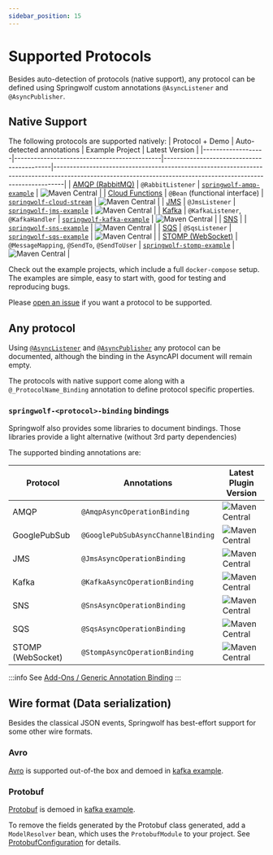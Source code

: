 ```yaml
---
sidebar_position: 15
---
```


# Supported Protocols

Besides auto-detection of protocols (native support),
any protocol can be defined using Springwolf custom annotations `@AsyncListener` and `@AsyncPublisher`.

## Native Support

The following protocols are supported natively:
| Protocol + Demo   | Auto-detected annotations                   | Example Project                           | Latest Version                                                                                                                                         |
|-------------------|---------------------------------------------|-------------------------------------------|---------------------------------------------------------------------------------------------------------------------------------------------------------------|
| [AMQP (RabbitMQ)](https://amqp.demo.springwolf.dev)   | `@RabbitListener`                           | [`springwolf-amqp-example`][amqp]         | ![Maven Central](https://img.shields.io/maven-central/v/io.github.springwolf/springwolf-amqp?color=green&label=springwolf-amqp&style=plastic)                 |
| [Cloud Functions](https://cloud-stream.demo.springwolf.dev)   | `@Bean` (functional interface)              | [`springwolf-cloud-stream`][cloud-stream] | ![Maven Central](https://img.shields.io/maven-central/v/io.github.springwolf/springwolf-cloud-stream?color=green&label=springwolf-cloud-stream&style=plastic) |
| [JMS](https://jms.demo.springwolf.dev)               | `@JmsListener`                              | [`springwolf-jms-example`][jms]           | ![Maven Central](https://img.shields.io/maven-central/v/io.github.springwolf/springwolf-jms?color=green&label=springwolf-jms&style=plastic)                   |
| [Kafka](https://kafka.demo.springwolf.dev)             | `@KafkaListener`, `@KafkaHandler`           | [`springwolf-kafka-example`][kafka]       | ![Maven Central](https://img.shields.io/maven-central/v/io.github.springwolf/springwolf-kafka?color=green&label=springwolf-kafka&style=plastic)               |
| [SNS](https://sns.demo.springwolf.dev)               |                                             | [`springwolf-sns-example`][sns]           | ![Maven Central](https://img.shields.io/maven-central/v/io.github.springwolf/springwolf-sns?color=green&label=springwolf-sns&style=plastic)                   |
| [SQS](https://sqs.demo.springwolf.dev)               | `@SqsListener`                              | [`springwolf-sqs-example`][sqs]           | ![Maven Central](https://img.shields.io/maven-central/v/io.github.springwolf/springwolf-sqs?color=green&label=springwolf-sqs&style=plastic)                   |
| [STOMP (WebSocket)](https://stomp.demo.springwolf.dev) | `@MessageMapping`, `@SendTo`, `@SendToUser` | [`springwolf-stomp-example`][stomp]       | ![Maven Central](https://img.shields.io/maven-central/v/io.github.springwolf/springwolf-stomp?color=green&label=springwolf-stomp&style=plastic)               |

Check out the example projects, which include a full `docker-compose` setup.
The examples are simple, easy to start with, good for testing and reproducing bugs.

Please [open an issue](https://github.com/springwolf/springwolf-core/issues/new) if you want a protocol to be supported.

## Any protocol

Using [`@AsyncListener`](../configuration/documenting-consumers.md) and [`@AsyncPublisher`](../configuration/documenting-producers.md) any protocol can be documented, although the binding in the AsyncAPI document will remain empty.

The protocols with native support come along with a `@_ProtocolName_Binding` annotation to define protocol specific properties.

### `springwolf-<protocol>-binding` bindings

Springwolf also provides some libraries to document bindings. Those libraries provide a light alternative (without 3rd party dependencies)

The supported binding annotations are:

| Protocol          | Annotations                        | Latest Plugin Version                                                                                                                                                         |
|-------------------|------------------------------------|-------------------------------------------------------------------------------------------------------------------------------------------------------------------------------|
| AMQP              | `@AmqpAsyncOperationBinding`       | ![Maven Central](https://img.shields.io/maven-central/v/io.github.springwolf/springwolf-amqp-binding?color=green&label=springwolf-amqp-binding&style=plastic)                 |
| GooglePubSub      | `@GooglePubSubAsyncChannelBinding` | ![Maven Central](https://img.shields.io/maven-central/v/io.github.springwolf/springwolf-googlepubsub-binding?color=green&label=springwolf-googlepubsub-binding&style=plastic) |
| JMS               | `@JmsAsyncOperationBinding`        | ![Maven Central](https://img.shields.io/maven-central/v/io.github.springwolf/springwolf-jms-binding?color=green&label=springwolf-jms-binding&style=plastic)                   |
| Kafka             | `@KafkaAsyncOperationBinding`      | ![Maven Central](https://img.shields.io/maven-central/v/io.github.springwolf/springwolf-kafka-binding?color=green&label=springwolf-kafka-binding&style=plastic)               |
| SNS               | `@SnsAsyncOperationBinding`        | ![Maven Central](https://img.shields.io/maven-central/v/io.github.springwolf/springwolf-sns-binding?color=green&label=springwolf-sns-binding&style=plastic)                   |
| SQS               | `@SqsAsyncOperationBinding`        | ![Maven Central](https://img.shields.io/maven-central/v/io.github.springwolf/springwolf-sqs-binding?color=green&label=springwolf-sqs-binding&style=plastic)                   |
| STOMP (WebSocket) | `@StompAsyncOperationBinding`      | ![Maven Central](https://img.shields.io/maven-central/v/io.github.springwolf/springwolf-stomp-binding?color=green&label=springwolf-stomp-binding&style=plastic)               |

:::info
See [Add-Ons / Generic Annotation Binding](add-ons.mdx#generic-binding)
:::

## Wire format (Data serialization)

Besides the classical JSON events, Springwolf has best-effort support for some other wire formats.

### Avro

[Avro](https://avro.apache.org) is supported out-of-the box and demoed in [kafka example](#native-support).

### Protobuf

[Protobuf](https://protobuf.dev) is demoed in [kafka example](#native-support).

To remove the fields generated by the Protobuf class generated, add a `ModelResolver` bean, which uses the `ProtobufModule` to your project.
See [ProtobufConfiguration](https://github.com/springwolf/springwolf-core/blob/master/springwolf-examples/springwolf-kafka-example/src/main/java/io/github/springwolf/examples/kafka/configuration/ProtobufConfiguration.java) for details.

[amqp]:https://github.com/springwolf/springwolf-core/tree/master/springwolf-examples/springwolf-amqp-example
[cloud-stream]:https://github.com/springwolf/springwolf-core/tree/master/springwolf-examples/springwolf-cloud-stream-example
[jms]: https://github.com/springwolf/springwolf-core/tree/master/springwolf-examples/springwolf-jms-example
[kafka]: https://github.com/springwolf/springwolf-core/tree/master/springwolf-examples/springwolf-kafka-example
[sns]: https://github.com/springwolf/springwolf-core/tree/master/springwolf-examples/springwolf-sns-example
[sqs]: https://github.com/springwolf/springwolf-core/tree/master/springwolf-examples/springwolf-sqs-example
[stomp]: https://github.com/springwolf/springwolf-core/tree/master/springwolf-examples/springwolf-stomp-example
